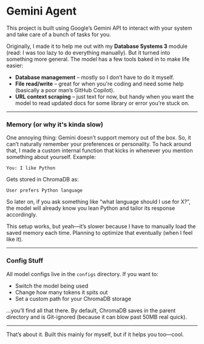 

# Gemini Agent

This project is built using Google’s Gemini API to interact with your system and take care of a bunch of tasks for you.

Originally, I made it to help me out with my **Database Systems 3** module (read: I was too lazy to do everything manually). But it turned into something more general. The model has a few tools baked in to make life easier:

* **Database management** – mostly so I don’t have to do it myself.
* **File read/write** – great for when you're coding and need some help (basically a poor man’s GitHub Copilot).
* **URL context scraping** – just text for now, but handy when you want the model to read updated docs for some library or error you're stuck on.

---

### Memory (or why it's kinda slow)

One annoying thing: Gemini doesn’t support memory out of the box. So, it can’t naturally remember your preferences or personality. To hack around that, I made a custom internal function that kicks in whenever you mention something about yourself. Example:

```
You: I like Python
```

Gets stored in ChromaDB as:

```
User prefers Python language
```

So later on, if you ask something like “what language should I use for X?”, the model will already know you lean Python and tailor its response accordingly.

This setup works, but yeah—it’s slower because I have to manually load the saved memory each time. Planning to optimize that eventually (when I feel like it).

---

### Config Stuff

All model configs live in the `configs` directory. If you want to:

* Switch the model being used
* Change how many tokens it spits out
* Set a custom path for your ChromaDB storage

…you’ll find all that there. By default, ChromaDB saves in the parent directory and is Git-ignored (because it can blow past 50MB real quick).

---

That’s about it. Built this mainly for myself, but if it helps you too—cool.
 
